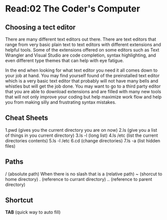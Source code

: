 # Read:02 The Coder's Computer
## Choosing a tect editor
There are many different text editors out there. There are text editors that range from very basic plain text to text editors with different extensions and helpful tools. Some of the extensions offered on some editors such as Text Wrangler and Visual Studio are code completion, syntax highlighting, and even different type themes that can help with eye fatigue.

In the end when looking for what text editor you need it all comes down to your job at hand. You may find yourself found of the preinstalled text editor which is a very basic text editor that probably will not have many bells and whistles but will get the job done. You may want to go to a third party editor that you are able to download extensions and are filled with many new tools that will not only improve your coding but help maximize work flow and help you from making silly and frustrating syntax mistakes.

## Cheat Sheets
1.pwd (gives you the current directory you are on now)
2.ls (give you a list of things in you current directory)
3.ls -l (long list)
4.ls /etc (list the current directories contents)
5.ls -l /etc
6.cd (change directories)
7.ls -a (list hidden files)
## Paths
/ (absolute path)
When there is no slash that is a (relative path)
~ (shorcut to home directory)
. (reference to currant directory)
.. (reference to parent directory)
## Shortcut
**TAB** (quick way to auto fill)
